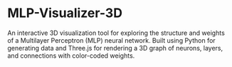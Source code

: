 # MLP-Visualizer-3D
An interactive 3D visualization tool for exploring the structure and weights of a Multilayer Perceptron (MLP) neural network. Built using Python for generating data and Three.js for rendering a 3D graph of neurons, layers, and connections with color-coded weights.
